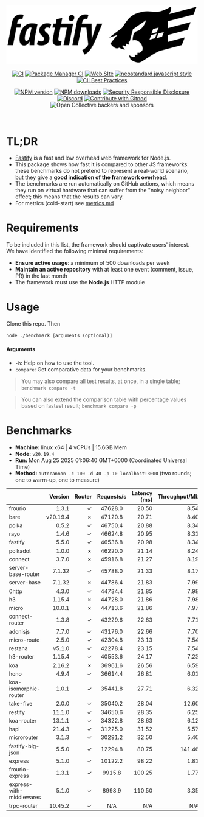 <div align="center"> <a href="https://fastify.dev/">
    <img
      src="https://github.com/fastify/graphics/raw/HEAD/fastify-landscape-outlined.svg"
      width="650"
      height="auto"
    />
  </a>
</div>

<div align="center">

[![CI](https://github.com/fastify/fastify/actions/workflows/ci.yml/badge.svg?branch=main)](https://github.com/fastify/fastify/actions/workflows/ci.yml)
[![Package Manager
CI](https://github.com/fastify/fastify/workflows/package-manager-ci/badge.svg?branch=main)](https://github.com/fastify/fastify/actions/workflows/package-manager-ci.yml)
[![Web
SIte](https://github.com/fastify/fastify/workflows/website/badge.svg?branch=main)](https://github.com/fastify/fastify/actions/workflows/website.yml)
[![neostandard javascript style](https://img.shields.io/badge/code_style-neostandard-brightgreen?style=flat)](https://github.com/neostandard/neostandard)
[![CII Best Practices](https://bestpractices.coreinfrastructure.org/projects/7585/badge)](https://bestpractices.coreinfrastructure.org/projects/7585)

</div>

<div align="center">

[![NPM
version](https://img.shields.io/npm/v/fastify.svg?style=flat)](https://www.npmjs.com/package/fastify)
[![NPM
downloads](https://img.shields.io/npm/dm/fastify.svg?style=flat)](https://www.npmjs.com/package/fastify)
[![Security Responsible
Disclosure](https://img.shields.io/badge/Security-Responsible%20Disclosure-yellow.svg)](https://github.com/fastify/fastify/blob/main/SECURITY.md)
[![Discord](https://img.shields.io/discord/725613461949906985)](https://discord.gg/fastify)
[![Contribute with Gitpod](https://img.shields.io/badge/Contribute%20with-Gitpod-908a85?logo=gitpod&color=blue)](https://gitpod.io/#https://github.com/fastify/fastify)
![Open Collective backers and sponsors](https://img.shields.io/opencollective/all/fastify)

</div>

<br />

# TL;DR

* [Fastify](https://github.com/fastify/fastify) is a fast and low overhead web framework for Node.js.
* This package shows how fast it is compared to other JS frameworks: these benchmarks do not pretend to represent a real-world scenario, but they give a **good indication of the framework overhead**.
* The benchmarks are run automatically on GitHub actions, which means they run on virtual hardware that can suffer from the "noisy neighbor" effect; this means that the results can vary.
* For metrics (cold-start) see [metrics.md](./METRICS.md)

# Requirements

To be included in this list, the framework should captivate users' interest. We have identified the following minimal requirements:
- **Ensure active usage**: a minimum of 500 downloads per week
- **Maintain an active repository** with at least one event (comment, issue, PR) in the last month
- The framework must use the **Node.js** HTTP module

# Usage

Clone this repo. Then

```
node ./benchmark [arguments (optional)]
```

#### Arguments

* `-h`: Help on how to use the tool.
* `compare`: Get comparative data for your benchmarks.

> You may also compare all test results, at once, in a single table; `benchmark compare -t`

> You can also extend the comparison table with percentage values based on fastest result; `benchmark compare -p`
# Benchmarks

* __Machine:__ linux x64 | 4 vCPUs | 15.6GB Mem
* __Node:__ `v20.19.4`
* __Run:__ Mon Aug 25 2025 01:06:40 GMT+0000 (Coordinated Universal Time)
* __Method:__ `autocannon -c 100 -d 40 -p 10 localhost:3000` (two rounds; one to warm-up, one to measure)

|                          | Version  | Router | Requests/s | Latency (ms) | Throughput/Mb |
| :--                      | --:      | --:    | :-:        | --:          | --:           |
| frourio                  | 1.3.1    | ✓      | 47628.0    | 20.50        | 8.54          |
| bare                     | v20.19.4 | ✗      | 47120.8    | 20.71        | 8.40          |
| polka                    | 0.5.2    | ✓      | 46750.4    | 20.88        | 8.34          |
| rayo                     | 1.4.6    | ✓      | 46624.8    | 20.95        | 8.31          |
| fastify                  | 5.5.0    | ✓      | 46536.8    | 20.98        | 8.34          |
| polkadot                 | 1.0.0    | ✗      | 46220.0    | 21.14        | 8.24          |
| connect                  | 3.7.0    | ✗      | 45916.8    | 21.27        | 8.19          |
| server-base-router       | 7.1.32   | ✓      | 45788.0    | 21.33        | 8.17          |
| server-base              | 7.1.32   | ✗      | 44786.4    | 21.83        | 7.99          |
| 0http                    | 4.3.0    | ✓      | 44734.4    | 21.85        | 7.98          |
| h3                       | 1.15.4   | ✗      | 44728.0    | 21.86        | 7.98          |
| micro                    | 10.0.1   | ✗      | 44713.6    | 21.86        | 7.97          |
| connect-router           | 1.3.8    | ✓      | 43229.6    | 22.63        | 7.71          |
| adonisjs                 | 7.7.0    | ✓      | 43176.0    | 22.66        | 7.70          |
| micro-route              | 2.5.0    | ✓      | 42304.8    | 23.13        | 7.54          |
| restana                  | v5.1.0   | ✓      | 42278.4    | 23.15        | 7.54          |
| h3-router                | 1.15.4   | ✓      | 40553.6    | 24.17        | 7.23          |
| koa                      | 2.16.2   | ✗      | 36961.6    | 26.56        | 6.59          |
| hono                     | 4.9.4    | ✓      | 36614.4    | 26.81        | 6.01          |
| koa-isomorphic-router    | 1.0.1    | ✓      | 35441.8    | 27.71        | 6.32          |
| take-five                | 2.0.0    | ✓      | 35040.2    | 28.04        | 12.60         |
| restify                  | 11.1.0   | ✓      | 34650.6    | 28.35        | 6.25          |
| koa-router               | 13.1.1   | ✓      | 34322.8    | 28.63        | 6.12          |
| hapi                     | 21.4.3   | ✓      | 31225.0    | 31.52        | 5.57          |
| microrouter              | 3.1.3    | ✓      | 30291.2    | 32.50        | 5.40          |
| fastify-big-json         | 5.5.0    | ✓      | 12294.8    | 80.75        | 141.46        |
| express                  | 5.1.0    | ✓      | 10122.2    | 98.22        | 1.81          |
| frourio-express          | 1.3.1    | ✓      | 9915.8     | 100.25       | 1.77          |
| express-with-middlewares | 5.1.0    | ✓      | 8998.9     | 110.50       | 3.35          |
| trpc-router              | 10.45.2  | ✓      | N/A        | N/A          | N/A           |
